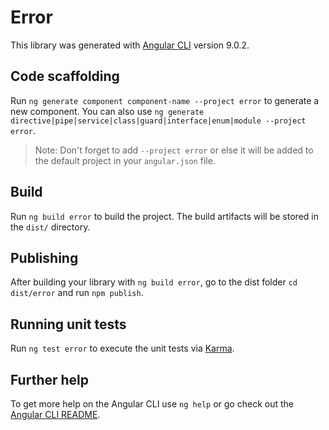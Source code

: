 # Error

This library was generated with [Angular CLI](https://github.com/angular/angular-cli) version 9.0.2.

## Code scaffolding

Run `ng generate component component-name --project error` to generate a new component. You can also use `ng generate directive|pipe|service|class|guard|interface|enum|module --project error`.
> Note: Don't forget to add `--project error` or else it will be added to the default project in your `angular.json` file. 

## Build

Run `ng build error` to build the project. The build artifacts will be stored in the `dist/` directory.

## Publishing

After building your library with `ng build error`, go to the dist folder `cd dist/error` and run `npm publish`.

## Running unit tests

Run `ng test error` to execute the unit tests via [Karma](https://karma-runner.github.io).

## Further help

To get more help on the Angular CLI use `ng help` or go check out the [Angular CLI README](https://github.com/angular/angular-cli/blob/master/README.md).
